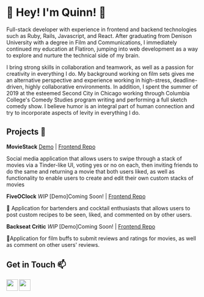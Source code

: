 # :bow:  Hey! I'm Quinn! :bow: 

Full-stack developer with experience in frontend and backend technologies such as Ruby, Rails, Javascript, and React. After graduating from Denison University with a degree in Film and Communications, I immediately continued my education at Flatiron, jumping into web development as a way to explore and nurture the technical side of my brain. 

I bring strong skills in collaboration and teamwork, as well as a passion for creativity in everything I do. My background working on film sets gives me an alternative perspective and experience working in high-stress, deadline-driven, highly collaborative environments. In addition, I spent the summer of 2019 at the esteemed Second City in Chicago working through Columbia College's Comedy Studies program writing and performing a full sketch comedy show. I believe humor is an integral part of human connection and try to incorporate aspects of levity in everything I do.
 
  
## Projects :art:

**MovieStack** [Demo](https://moviestack.herokuapp.com/) | [Frontend Repo](https://github.com/QuinnLonergan/MovieStackProject)

Social media application that allows users to swipe through a stack of movies via a Tinder-like UI, voting yes or no on each, then inviting friends to do the same and returning a movie that both users liked, as well as functionality to enable users to create and edit their own custom stacks of movies

**FiveOClock** *WIP* [Demo]Coming Soon! | [Frontend Repo](https://github.com/QuinnLonergan/P4Project)

:tea: Application for bartenders and cocktail enthusiasts that allows users to post custom recipes to be seen, liked, and commented on by other users.  

**Backseat Critic** *WIP* [Demo]Coming Soon! | [Frontend Repo](https://github.com/QuinnLonergan/phase-3-project-front-end)

:tea:Application for film buffs to submit reviews and ratings for movies, as well as comment on other users' reviews.

## Get in Touch :mailbox:

<p>
  <a href="https://www.linkedin.com/in/quinn-lonergan-b70512181/" target="blank"><img align="left" src="https://www.linkedin.com/in/quinn-lonergan-b70512181/" height="30" width="30" /></a>
  <a href="https://medium.com/@qui99lo" target="blank"><img align="left" src="https://medium.com/@qui99lo"  height="30" width="30" /></a>
 </p>
 
 <br />
 &emsp;

  

